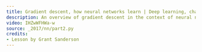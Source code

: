 ```yaml
---
title: Gradient descent, how neural networks learn | Deep learning, chapter 2
description: An overview of gradient descent in the context of neural networks.  This is a method used widely throughout machine learning for optimizing how a computer performs on certain tasks.
video: IHZwWFHWa-w
source: _2017/nn/part2.py
credits:
- Lesson by Grant Sanderson
---
```

